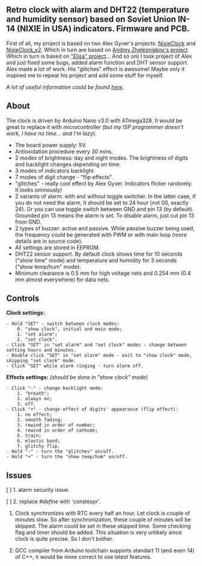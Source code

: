 ## Retro clock with alarm and DHT22 (temperature and humidity sensor) based on Soviet Union IN-14 (NIXIE in USA) indicators. Firmware and PCB.

First of all, my project is based on two Alex Gyver's projects: [NixieClock](https://github.com/AlexGyver/NixieClock) and [NixieClock_v2](https://github.com/AlexGyver/NixieClock_v2). Which in turn are based on [Andrey Zhelezniakov's project](https://itworkclub.ru/arduino-%D1%87%D0%B0%D1%81%D1%8B-%D0%BD%D0%B0-%D0%B3%D0%B0%D0%B7%D0%BE%D1%80%D0%B0%D0%B7%D1%80%D1%8F%D0%B4%D0%BD%D1%8B%D1%85-%D0%B8%D0%BD%D0%B4%D0%B8%D0%BA%D0%B0%D1%82%D0%BE%D1%80%D0%B0%D1%85/). Which in turn is based on ["Elisa" project](http://www.labkit.ru/html/clock?id=470)... And so on)
I took project of Alex and just fixed some bugs, added alarm function and DHT sensor support. Alex made a lot of work. His "glitches" effect is awesome! Maybe only it inspired me to repeat his project and add some stuff for myself.

*A lot of useful information could be found [here](https://alexgyver.ru/nixieclock_v2/).*


## About

The clock is driven by Arduino Nano v3.0 with ATmega328. It would be great to replace it with microcontroller (*but my ISP programmer doesn't work, I have no time... and I'm lazy*).

- The board power supply: 5V.
- Antioxidation procedure every 30 mins.
- 2 modes of brightness: day and night modes. The brightness of digits and backlight changes depending on time.
- 3 modes of indicators backlight.
- 7 modes of digit change - "flip effects".
- "glitches" - really cool effect by Alex Gyver. Indicators flicker randomly. It looks ominously)
- 2 variants of alarm: with and without toggle switcher. In the latter case, if you do not need the alarm, it should be set to 24 hour (not 00, exactly 24). Or you can use toggle switch between GND and pin 13 (by default). Grounded pin 13 means the alarm is set. To disable alarm, just cut pin 13 from GND.
- 2 types of buzzer: active and passive. While passive buzzer being used, the frequency could be generated with PWM or with main loop (more details are in source code).
- All settings are stored in EEPROM.
- DHT22 sensor support. By default clock shows time for 10 seconds ("show time" mode) and temperature and humidity for 3 seconds ("show temp/hum" mode).
- Minimum clearance is 0.5 mm for high voltage nets and 0.254 mm (0.4 mm almost everywhere) for data nets.


## Controls

**Clock settings:**

	- Hold "SET" - switch between clock modes:
		0. "show clock", initial and main mode;
		1. "set alarm";
		2. "set clock".
	- Click "SET" in "set alarm" and "set clock" modes - change between setting hours and minutes.
	- Double click "SET" in "set alarm" mode - exit to "show clock" mode, skipping "set clock" mode.
	- Click "SET" while alarm ringing - turn alarm off.

**Effects settings:**
*(should be done in "show clock" mode)*

	- Click "-" - change backlight mode:
		1. "breath";
		2. always on;
		3. off.
	- Click "+" - change effect of digits' appearance (flip effect):
		1. no effect;
		2. smooth fading;
		3. rewind in order of number;
		4. rewind in order of cathode;
		5. train;
		6. elastic band;
		7. glitchy flip.
	- Hold "-" - turn the "glitches" on/off.
	- Hold "+" - turn the "show temp/hum" on/off.

## Issues

[  ] 1. alarm security issue.

[  ] 2. replace *#define* with 'constexpr'.

1. Clock synchronizes with RTC every half an hour. Let clock is couple of minutes slow. So after synchronization, these couple of minutes will be skipped. The alarm could be set in these skipped time. Some checking flag and timer should be added. This situation is very unlikely since clock is quite precise. So I don't bother.

2. GCC compiler from Arduino toolchain supports standart 11 (and even 14) of C++, it would be more correct to use latest features.
